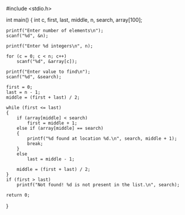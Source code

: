 
#include <stdio.h>

int main()
{
    int c, first, last, middle, n, search, array[100];

    printf("Enter number of elements\n");
    scanf("%d", &n);

    printf("Enter %d integers\n", n);

    for (c = 0; c < n; c++)
        scanf("%d", &array[c]);

    printf("Enter value to find\n");
    scanf("%d", &search);

    first = 0;
    last = n - 1;
    middle = (first + last) / 2;

    while (first <= last)
    {
        if (array[middle] < search)
            first = middle + 1;
        else if (array[middle] == search)
        {
            printf("%d found at location %d.\n", search, middle + 1);
            break;
        }
        else
            last = middle - 1;

        middle = (first + last) / 2;
    }
    if (first > last)
        printf("Not found! %d is not present in the list.\n", search);

    return 0;
}
